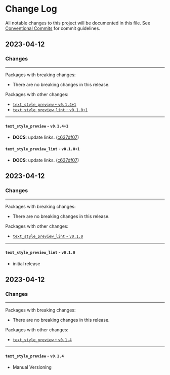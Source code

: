 # Change Log

All notable changes to this project will be documented in this file.
See [Conventional Commits](https://conventionalcommits.org) for commit guidelines.

## 2023-04-12

### Changes

---

Packages with breaking changes:

 - There are no breaking changes in this release.

Packages with other changes:

 - [`text_style_preview` - `v0.1.4+1`](#text_style_preview---v0141)
 - [`text_style_preview_lint` - `v0.1.0+1`](#text_style_preview_lint---v0101)

---

#### `text_style_preview` - `v0.1.4+1`

 - **DOCS**: update links. ([c637df07](https://github.com/K9i-0/text_style_preview/commit/c637df07eba13017a3816527c586d915f24dc122))

#### `text_style_preview_lint` - `v0.1.0+1`

 - **DOCS**: update links. ([c637df07](https://github.com/K9i-0/text_style_preview/commit/c637df07eba13017a3816527c586d915f24dc122))


## 2023-04-12

### Changes

---

Packages with breaking changes:

 - There are no breaking changes in this release.

Packages with other changes:

 - [`text_style_preview_lint` - `v0.1.0`](#text_style_preview_lint---v010)

---

#### `text_style_preview_lint` - `v0.1.0`

 - initial release


## 2023-04-12

### Changes

---

Packages with breaking changes:

 - There are no breaking changes in this release.

Packages with other changes:

 - [`text_style_preview` - `v0.1.4`](#text_style_preview---v014)

---

#### `text_style_preview` - `v0.1.4`

 - Manual Versioning

